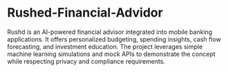 # Rushed-Financial-Advidor
Rushd is an AI-powered financial advisor integrated into mobile banking applications. It offers personalized budgeting, spending insights, cash flow forecasting, and investment education. The project leverages simple machine learning simulations and mock APIs to demonstrate the concept while respecting privacy and compliance requirements.
